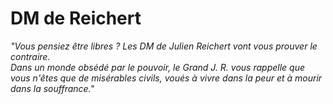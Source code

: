 # DM de Reichert

*"Vous pensiez être libres ? Les DM de Julien Reichert vont vous prouver le contraire.  
Dans un monde obsédé par le pouvoir, le Grand J. R. vous rappelle que vous n'êtes que de misérables civils, voués à vivre dans la peur et à mourir dans la souffrance."*
